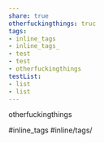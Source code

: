 ```yaml
---
share: true
otherfuckingthings: truc
tags: 
- inline_tags
- inline_tags_
- test
- test
- otherfuckingthings
testList:
- list
- list
---
```


otherfuckingthings

#inline_tags
#inline/tags/

